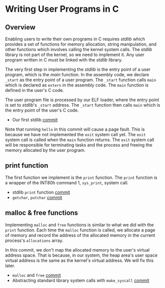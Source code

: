 # Writing User Programs in C

## Overview

Enabling users to write their own programs in C requires _stdlib_ which provides a set of functions for memory allocation, string manipulation, and other functions which involves calling the kernel system calls. The _stdlib_ library is not part of the kernel, so we need to implement it. Any user program written in C must be linked with the _stdlib_ library.

The very first step in implementing the _stdlib_ is the entry point of a user program, which is the _main_ function. In the assembly code, we declare `_start` as the entry point of a user program. The `_start` function calls `main` which is declared as `extern` in the assembly code. The `main` function is defined in the user's C code.

The user program file is processed by our ELF loader, where the entry point is set to _stdlib_'s `_start` address. The `_start` function then calls `main` which is the entry point of the user's C code.

- Our first stdlib [commit](https://github.com/taikiy/kernel/commit/22984b790428a6732a0037bdb52c9d939514b314)

Note that running `hello` in this commit will cause a page fault. This is because we have not implemented the `exit` system call yet. The `exit` system call is called when the `main` function returns. The `exit` system call will be responsible for terminating tasks and the process and freeing the memory allocated by the user program.

## print function

The first function we implement is the `print` function. The `print` function is a wrapper of the INT80h command 1, `sys_print`, system call.

- stdlib `print` function [commit](https://github.com/taikiy/kernel/commit/47a2fef03b73645c393992245d160666e08a44cd)
- `getchar`, `putchar` [commit](https://github.com/taikiy/kernel/commit/ac10715ca82860e0589c04585c4ed57303be113c)

## malloc & free functions

Implementing `malloc` and `free` functions is similar to what we did with the `print` function. Each time the `malloc` function is called, we allocate a page of memory and record the address of the allocated memory in the current process's `allocations` array.

In this commit, we don't map the allocated memory to the user's virtual address space. That is because, in our system, the heap area's user space virtual address is the same as the kernel's virtual address. We will fix this later.

- `malloc` and `free` [commit](https://github.com/taikiy/kernel/commit/c7b47a9c1139933fdedea99684122f22fc3f9dc0)
- Abstracting standard library system calls with `make_syscall` [commit](https://github.com/taikiy/kernel/commit/57ac430a09ce559101050ccc1010cbe4d97d95bb)
